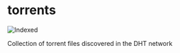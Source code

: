 torrents 
========
![Indexed](https://img.shields.io/badge/indexed-184427-blue)

Collection of torrent files discovered in the DHT network
